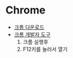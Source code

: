 # Chrome

- [크롬 다운로드](https://www.google.com/intl/ko/chrome)
- [크롬 개발자 도구](https://developers.google.com/web/tools/chrome-devtools?hl=ko)
  1. 크롬 실행후
  1. F12키를 눌러서 열기
